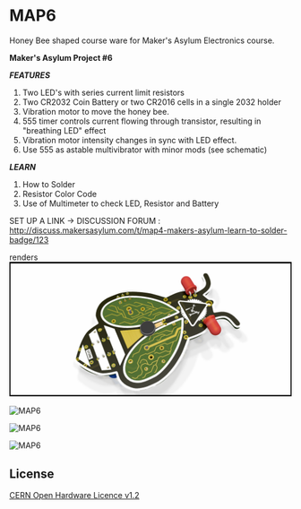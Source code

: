 # MAP6
Honey Bee shaped course ware for Maker's Asylum Electronics course.

**Maker's Asylum Project #6**


***FEATURES***

1. Two LED's with series current limit resistors
2. Two CR2032 Coin Battery or two CR2016 cells in a single 2032 holder
3. Vibration motor to move the honey bee.
4. 555 timer controls current flowing through transistor, resulting in "breathing LED" effect
5. Vibration motor intensity changes in sync with LED effect.
6. Use 555 as astable multivibrator with minor mods (see schematic)

***LEARN***

1. How to Solder
2. Resistor Color Code
3. Use of Multimeter to check LED, Resistor and Battery

SET UP A LINK -> DISCUSSION FORUM : http://discuss.makersasylum.com/t/map4-makers-asylum-learn-to-solder-badge/123

renders
![MAP6](https://github.com/MakersAsylumIndia/MAP6/blob/main/kicad/images/MAP6_05.png)

![MAP6](https://github.com/MakersAsylumIndia/MAP4/blob/main/kicad/images/map6_05.png)

![MAP6](https://github.com/MakersAsylumIndia/MAP4/blob/main/kicad/images/map6_03.png)

![MAP6](https://github.com/MakersAsylumIndia/MAP4/blob/main/kicad/images/map6_04.png)


License
-------
[CERN Open Hardware Licence v1.2 ]

[CERN Open Hardware Licence v1.2 ]:http://www.ohwr.org/attachments/2388/cern_ohl_v_1_2.txt
